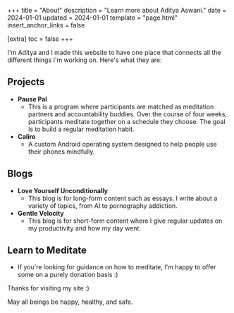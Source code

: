 +++
title = "About"
description = "Learn more about Aditya Aswani."
date = 2024-01-01
updated = 2024-01-01
template = "page.html"
insert_anchor_links = false

[extra]
toc = false
+++

I'm Aditya and I made this website to have one place that connects all the different things I'm working on. Here's what they are:

## Projects

- **Pause Pal**
    - This is a program where participants are matched as meditation partners and accountability buddies. Over the course of four weeks, participants meditate together on a schedule they choose. The goal is to build a regular meditation habit.
- **Caliro**
    - A custom Android operating system designed to help people use their phones mindfully.

## Blogs

- **Love Yourself Unconditionally**
    - This blog is for long-form content such as essays. I write about a variety of topics, from AI to pornography addiction.
- **Gentle Velocity**
    - This blog is for short-form content where I give regular updates on my productivity and how my day went.

## Learn to Meditate

- If you're looking for guidance on how to meditate, I'm happy to offer some on a purely donation basis :)

Thanks for visiting my site :)

May all beings be happy, healthy, and safe.